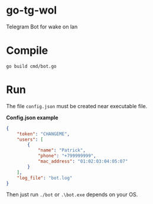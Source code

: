 # go-tg-wol
Telegram Bot for wake on lan

# Compile

```
go build cmd/bot.go
```

# Run
The file `config.json` must be created near executable file.

**Config.json example**
```json
{
    "token": "CHANGEME",
    "users": [
        {
            "name": "Patrick",
            "phone": "+799999999",
            "mac_address": "01:02:03:04:05:07"
        }
    ],
    "log_file": "bot.log"
}
```

Then just run `./bot` or `.\bot.exe` depends on your OS.
